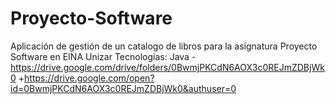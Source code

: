  # Proyecto-Software
 Aplicación de gestión de un catalogo de libros para la asignatura Proyecto
Software en EINA Unizar
 Tecnologias: Java
-https://drive.google.com/drive/folders/0BwmjPKCdN6AOX3c0REJmZDBjWk0
+https://drive.google.com/open?id=0BwmjPKCdN6AOX3c0REJmZDBjWk0&authuser=0
